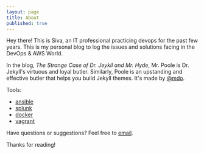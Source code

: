 ```yaml
---
layout: page
title: About
published: true
---
```


<p class="message">
  Hey there! This is Siva, an IT professional practicing devops for the past few years. This is my personal blog to log the issues and solutions facing in the DevOps & AWS World. 
</p>

In the blog, *The Strange Case of Dr. Jeykll and Mr. Hyde*, Mr. Poole is Dr. Jekyll's virtuous and loyal butler. Similarly, Poole is an upstanding and effective butler that helps you build Jekyll themes. It's made by [@mdo](https://twitter.com/mdo).

Tools:

* [ansible](http://ansible.com)
* [splunk](http://splunk.com)
* [docker](http://docker.com)
* [vagrant](http://vagrantup.com)


Have questions or suggestions? Feel free to [email](sivamuthu.uk@gmail.com).

Thanks for reading!
